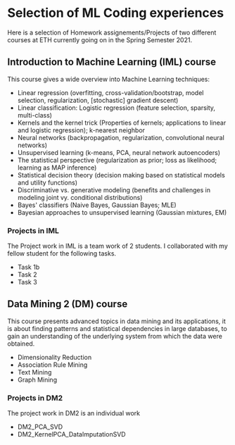 # Selection of ML Coding experiences 
Here is a selection of Homework assignements/Projects of two different courses at ETH currently going on in the Spring Semester 2021.

## Introduction to Machine Learning (IML) course 
This course gives a wide overview into Machine Learning techniques:
- Linear regression (overfitting, cross-validation/bootstrap, model selection, regularization, [stochastic] gradient descent)
- Linear classification: Logistic regression (feature selection, sparsity, multi-class)
- Kernels and the kernel trick (Properties of kernels; applications to linear and logistic regression); k-nearest neighbor
- Neural networks (backpropagation, regularization, convolutional neural networks)
- Unsupervised learning (k-means, PCA, neural network autoencoders)
- The statistical perspective (regularization as prior; loss as likelihood; learning as MAP inference)
- Statistical decision theory (decision making based on statistical models and utility functions)
- Discriminative vs. generative modeling (benefits and challenges in modeling joint vy. conditional distributions)
- Bayes' classifiers (Naive Bayes, Gaussian Bayes; MLE)
- Bayesian approaches to unsupervised learning (Gaussian mixtures, EM)

### Projects in IML
The Project work in IML is a team work of 2 students. I collaborated with my fellow student for the following tasks.
- Task 1b
- Task 2
- Task 3

## Data Mining 2 (DM) course
This course presents advanced topics in data mining and its applications, it is about finding patterns and statistical dependencies in large databases, to gain an understanding of the underlying system from which the data were obtained.

- Dimensionality Reduction
- Association Rule Mining
- Text Mining
- Graph Mining

### Projects in DM2
The project work in DM2 is an individual work
- DM2_PCA_SVD
- DM2_KernelPCA_DataImputationSVD
